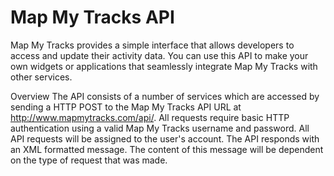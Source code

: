 Map My Tracks API
===

Map My Tracks provides a simple interface that allows developers to access and update their activity data. You can use this API to make your own widgets or applications that seamlessly integrate Map My Tracks with other services.

Overview
The API consists of a number of services which are accessed by sending a HTTP POST to the Map My Tracks API URL at http://www.mapmytracks.com/api/. All requests require basic HTTP authentication using a valid Map My Tracks username and password. All API requests will be assigned to the user's account. The API responds with an XML formatted message. The content of this message will be dependent on the type of request that was made.
